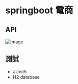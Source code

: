 # springboot 電商

## API

![image](https://user-images.githubusercontent.com/63166397/180080180-4b14d0ba-ff2b-4451-a66b-4ca69163cee5.png)



## 測試
* JUnit5
* H2 database
